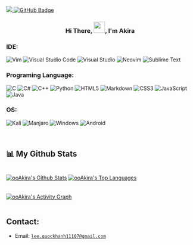 <a href="https://github.com/Meghna-DAS/github-profile-views-counter">
    <img src="https://komarev.com/ghpvc/?username=ZenithGn")
</a>
<a href="https://github.com/ZenithGn?tab=followers"><img src="https://img.shields.io/github/followers/ZenithGn?label=Followers&style=social" alt="GitHub Badge"></a>

<h3 align="center"> Hi There, <img src="https://raw.githubusercontent.com/MartinHeinz/MartinHeinz/master/wave.gif" width="30px">, I'm Akira</h1>

### IDE:
![Vim](https://img.shields.io/badge/VIM-%2311AB00.svg?style=for-the-badge&logo=vim&logoColor=white)
![Visual Studio Code](https://img.shields.io/badge/Visual%20Studio%20Code-0078d7.svg?style=for-the-badge&logo=visual-studio-code&logoColor=white)
![Visual Studio](https://img.shields.io/badge/Visual%20Studio-5C2D91.svg?style=for-the-badge&logo=visual-studio&logoColor=white)
![Neovim](https://img.shields.io/badge/NeoVim-%2357A143.svg?&style=for-the-badge&logo=neovim&logoColor=white)
![Sublime Text](https://img.shields.io/badge/sublime_text-%23575757.svg?style=for-the-badge&logo=sublime-text&logoColor=important)

### Programing Language:
![C](https://img.shields.io/badge/c-%2300599C.svg?style=for-the-badge&logo=c&logoColor=white)
![C#](https://img.shields.io/badge/c%23-%23239120.svg?style=for-the-badge&logo=c-sharp&logoColor=white)
![C++](https://img.shields.io/badge/c++-%2300599C.svg?style=for-the-badge&logo=c%2B%2B&logoColor=white)
![Python](https://img.shields.io/badge/python-3670A0?style=for-the-badge&logo=python&logoColor=ffdd54)
![HTML5](https://img.shields.io/badge/html5-%23E34F26.svg?style=for-the-badge&logo=html5&logoColor=white)
![Markdown](https://img.shields.io/badge/markdown-%23000000.svg?style=for-the-badge&logo=markdown&logoColor=white)
![CSS3](https://img.shields.io/badge/css3-%231572B6.svg?style=for-the-badge&logo=css3&logoColor=white)
![JavaScript](https://img.shields.io/badge/javascript-%23323330.svg?style=for-the-badge&logo=javascript&logoColor=%23F7DF1E)
![Java](https://img.shields.io/badge/java-%23ED8B00.svg?style=for-the-badge&logo=java&logoColor=white)

### OS:
![Kali](https://img.shields.io/badge/Kali_Linux-557C94?style=for-the-badge&logo=kali-linux&logoColor=white)
![Manjaro](https://img.shields.io/badge/Manjaro-35BF5C?style=for-the-badge&logo=Manjaro&logoColor=white)
![Windows](https://img.shields.io/badge/Windows-0078D6?style=for-the-badge&logo=windows&logoColor=white)
![Android](https://img.shields.io/badge/Android-3DDC84?style=for-the-badge&logo=android&logoColor=white)

<br/>	
	

## 📊 My Github Stats

<br/>
<a href="https://github.com/ooAkira/github-readme-stats"><img alt="ooAkira's Github Stats" src="https://github-readme-stats.vercel.app/api?username=ooAkira&show_icons=true&count_private=true&theme=react&hide_border=true&bg_color=0D1117" /></a>
<a href="https://github.com/ooAkira/github-readme-stats"><img alt="ooAkira's Top Languages" src="https://github-readme-stats.vercel.app/api/top-langs/?username=ooAkira&langs_count=8&count_private=true&layout=compact&theme=react&hide_border=true&bg_color=0D1117" /></a>
<br/>
<br/>
<br/>
<a href="https://github.com/ooAkira/github-readme-activity-graph"><img alt="ooAkira's Activity Graph" src="https://activity-graph.herokuapp.com/graph?username=ooAkira&bg_color=0D1117&color=5BCDEC&line=5BCDEC&point=FFFFFF&hide_border=true" /></a>
<br/>
<br/>

## Contact:
- Email: <code>lee.quockhanh11107@gmail.com</code>


